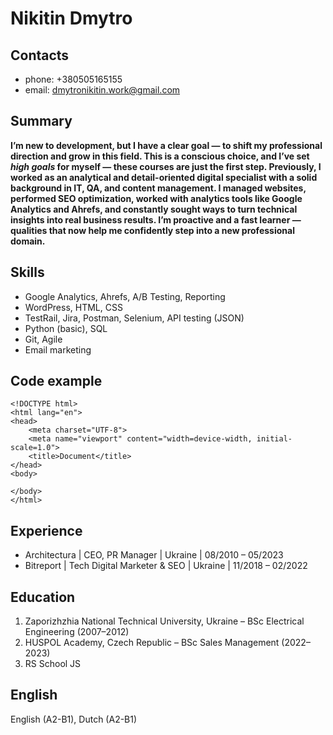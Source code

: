 # Nikitin Dmytro

## Contacts
- phone: +380505165155
- email: dmytronikitin.work@gmail.com

## Summary
**I’m new to development, but I have a clear goal — to shift my professional direction and grow in this field. This is a conscious choice, and I’ve set  _high goals_ for myself — these courses are just the first step. Previously, I worked as an analytical and detail-oriented digital specialist with a solid background in IT, QA, and content management. I managed websites, performed SEO optimization, worked with analytics tools like Google Analytics and Ahrefs, and constantly sought ways to turn technical insights into real business results. I’m proactive and a fast learner — qualities that now help me confidently step into a new professional domain.**

## Skills
- Google Analytics, Ahrefs, A/B Testing, Reporting
- WordPress, HTML, CSS
- TestRail, Jira, Postman, Selenium, API testing (JSON)
- Python (basic), SQL
- Git, Agile
- Email marketing 

## Code example

```
<!DOCTYPE html>
<html lang="en">
<head>
    <meta charset="UTF-8">
    <meta name="viewport" content="width=device-width, initial-scale=1.0">
    <title>Document</title>
</head>
<body>   

</body>
</html>
```

## Experience
- Architectura | CEO, PR Manager | Ukraine | 08/2010 – 05/2023
- Bitreport | Tech Digital Marketer & SEO | Ukraine | 11/2018 – 02/2022 

## Education
1. Zaporizhzhia National Technical University, Ukraine – BSc Electrical Engineering (2007–2012)
2. HUSPOL Academy, Czech Republic – BSc Sales Management (2022–2023)
3. RS School JS

## English
English (A2-B1), Dutch (A2-B1)
